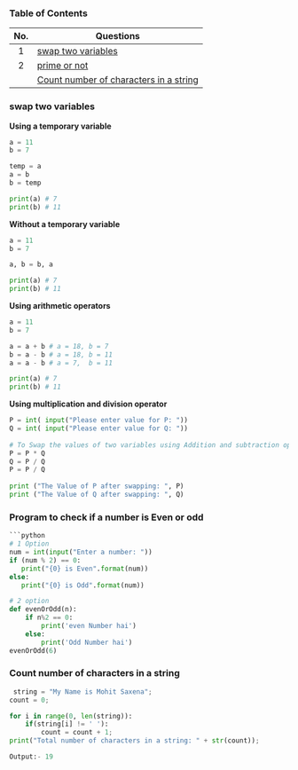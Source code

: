 ### Table of Contents

| No. | Questions |
|:----:| ---------
| 1 | [swap two variables](#swap-two-variables) |
| 2 | [prime or not](#program-to-check-if-a-number-is-even-or-odd) |
|   | [Count number of characters in a string](#count-number-of-characters-in-a-string) | 

### swap two variables
__Using a temporary variable__
```python
a = 11
b = 7

temp = a
a = b
b = temp

print(a) # 7
print(b) # 11
```
__Without a temporary variable__
```python
a = 11
b = 7

a, b = b, a

print(a) # 7
print(b) # 11
```
__Using arithmetic operators__
```python
a = 11
b = 7

a = a + b # a = 18, b = 7
b = a - b # a = 18, b = 11
a = a - b # a = 7,  b = 11

print(a) # 7
print(b) # 11
```
__Using multiplication and division operator__
```python
P = int( input("Please enter value for P: "))  
Q = int( input("Please enter value for Q: "))  
   
# To Swap the values of two variables using Addition and subtraction operator  
P = P * Q    
Q = P / Q   
P = P / Q  
   
print ("The Value of P after swapping: ", P)  
print ("The Value of Q after swapping: ", Q)
```

### Program to check if a number is Even or odd
```python
```python
# 1 Option
num = int(input("Enter a number: "))
if (num % 2) == 0:
   print("{0} is Even".format(num))
else:
   print("{0} is Odd".format(num))

# 2 option
def evenOrOdd(n):
    if n%2 == 0:
        print('even Number hai')
    else:
        print('Odd Number hai')
evenOrOdd(6)
```

### Count number of characters in a string
```python
 string = "My Name is Mohit Saxena";
count = 0;

for i in range(0, len(string)):
    if(string[i] != ' '):
        count = count + 1;
print("Total number of characters in a string: " + str(count));

Output:- 19
```
